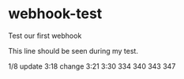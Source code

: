 # webhook-test
Test our first webhook

This line should be seen during my test.

1/8 update
3:18 change
3:21
3:30
334
340
343
347
